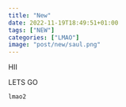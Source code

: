 ```yaml
---
title: "New"
date: 2022-11-19T18:49:51+01:00
tags: ["NEW"]
categories: ["LMAO"]
image: "post/new/saul.png"
---
```


HII

LETS GO

```java
lmao2
```